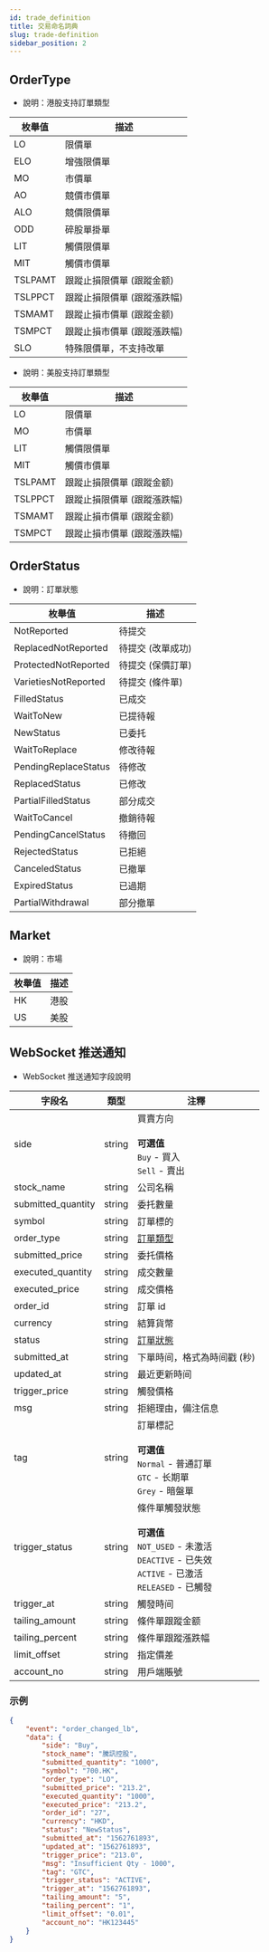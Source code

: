 ```yaml
---
id: trade_definition
title: 交易命名詞典
slug: trade-definition
sidebar_position: 2
---
```


## OrderType

- 說明：港股支持訂單類型

| 枚舉值  | 描述                        |
| ------- | --------------------------- |
| LO      | 限價單                      |
| ELO     | 增強限價單                  |
| MO      | 市價單                      |
| AO      | 競價市價單                  |
| ALO     | 競價限價單                  |
| ODD     | 碎股單掛單                  |
| LIT     | 觸價限價單                  |
| MIT     | 觸價市價單                  |
| TSLPAMT | 跟蹤止損限價單 (跟蹤金额)   |
| TSLPPCT | 跟蹤止損限價單 (跟蹤漲跌幅) |
| TSMAMT  | 跟蹤止損市價單 (跟蹤金额)   |
| TSMPCT  | 跟蹤止損市價單 (跟蹤漲跌幅) |
| SLO     | 特殊限價單，不支持改單      |

- 說明：美股支持訂單類型

| 枚舉值  | 描述                        |
| ------- | --------------------------- |
| LO      | 限價單                      |
| MO      | 市價單                      |
| LIT     | 觸價限價單                  |
| MIT     | 觸價市價單                  |
| TSLPAMT | 跟蹤止損限價單 (跟蹤金额)   |
| TSLPPCT | 跟蹤止損限價單 (跟蹤漲跌幅) |
| TSMAMT  | 跟蹤止損市價單 (跟蹤金额)   |
| TSMPCT  | 跟蹤止損市價單 (跟蹤漲跌幅) |

## OrderStatus

- 說明：訂單狀態

| 枚舉值               | 描述              |
| -------------------- | ----------------- |
| NotReported          | 待提交            |
| ReplacedNotReported  | 待提交 (改單成功) |
| ProtectedNotReported | 待提交 (保價訂單) |
| VarietiesNotReported | 待提交 (條件單)   |
| FilledStatus         | 已成交            |
| WaitToNew            | 已提待報          |
| NewStatus            | 已委托            |
| WaitToReplace        | 修改待報          |
| PendingReplaceStatus | 待修改            |
| ReplacedStatus       | 已修改            |
| PartialFilledStatus  | 部分成交          |
| WaitToCancel         | 撤銷待報          |
| PendingCancelStatus  | 待撤回            |
| RejectedStatus       | 已拒絕            |
| CanceledStatus       | 已撤單            |
| ExpiredStatus        | 已過期            |
| PartialWithdrawal    | 部分撤單          |

## Market

- 說明：市場

| 枚舉值 | 描述 |
| ------ | ---- |
| HK     | 港股 |
| US     | 美股 |

## WebSocket 推送通知

- WebSocket 推送通知字段說明

| 字段名             | 類型   | 注釋                                                                                                                                 |
| ------------------ | ------ | ------------------------------------------------------------------------------------------------------------------------------------ |
| side               | string | 買賣方向<br/><br/>**可選值**<br/>`Buy` - 買入<br />`Sell` - 賣出                                                                     |
| stock_name         | string | 公司名稱                                                                                                                             |
| submitted_quantity | string | 委托數量                                                                                                                             |
| symbol             | string | 訂單標的                                                                                                                             |
| order_type         | string | [訂單類型](./trade-definition#ordertype)                                                                                             |
| submitted_price    | string | 委托價格                                                                                                                             |
| executed_quantity  | string | 成交數量                                                                                                                             |
| executed_price     | string | 成交價格                                                                                                                             |
| order_id           | string | 訂單 id                                                                                                                              |
| currency           | string | 結算貨幣                                                                                                                             |
| status             | string | [訂單狀態](./trade-definition#orderstatus)                                                                                           |
| submitted_at       | string | 下單時间，格式為時间戳 (秒)                                                                                                          |
| updated_at         | string | 最近更新時间                                                                                                                         |
| trigger_price      | string | 觸發價格                                                                                                                             |
| msg                | string | 拒絕理由，備注信息                                                                                                                   |
| tag                | string | 訂單標記<br/><br/>**可選值**<br/>`Normal` - 普通訂單<br />`GTC` - 长期單<br />`Grey` - 暗盤單                                        |
| trigger_status     | string | 條件單觸發狀態<br/><br/>**可選值**<br/>`NOT_USED` - 未激活 <br />`DEACTIVE` - 已失效<br />`ACTIVE` - 已激活<br />`RELEASED` - 已觸發 |
| trigger_at         | string | 觸發時间                                                                                                                             |
| tailing_amount     | string | 條件單跟蹤金额                                                                                                                       |
| tailing_percent    | string | 條件單跟蹤漲跌幅                                                                                                                     |
| limit_offset       | string | 指定價差                                                                                                                             |
| account_no         | string | 用戶端賬號                                                                                                                           |

### 示例

```JSON
{
	"event": "order_changed_lb",
	"data": {
		"side": "Buy",
		"stock_name": "騰訊控股",
		"submitted_quantity": "1000",
		"symbol": "700.HK",
		"order_type": "LO",
		"submitted_price": "213.2",
		"executed_quantity": "1000",
		"executed_price": "213.2",
		"order_id": "27",
		"currency": "HKD",
		"status": "NewStatus",
		"submitted_at": "1562761893",
		"updated_at": "1562761893",
		"trigger_price": "213.0",
		"msg": "Insufficient Qty - 1000",
		"tag": "GTC",
		"trigger_status": "ACTIVE",
		"trigger_at": "1562761893",
		"tailing_amount": "5",
		"tailing_percent": "1",
		"limit_offset": "0.01",
		"account_no": "HK123445"
	}
}
```
